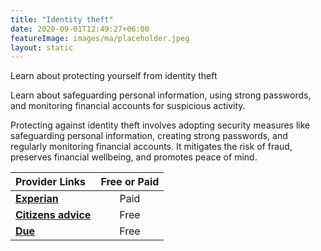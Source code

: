 ```yaml
---
title: "Identity theft"
date: 2020-09-01T12:49:27+06:00
featureImage: images/ma/placeholder.jpeg
layout: static
---
```


Learn about protecting yourself from identity theft

Learn about safeguarding personal information, using strong passwords, and monitoring financial accounts for suspicious activity.

Protecting against identity theft involves adopting security measures like safeguarding personal information, creating strong passwords, and regularly monitoring financial accounts. It mitigates the risk of fraud, preserves financial wellbeing, and promotes peace of mind.

| Provider Links      | Free or Paid  |  
| :-----------          | :--------------:      |  
| [**Experian**](https://www.experian.co.uk/consumer/identity/what-to-do-if-victim.html) | Paid | 
| [**Citizens advice**](https://www.citizensadvice.org.uk/debt-and-money/banking/banking-security-and-fraud/) | Free  | 
| [**Due**](https://due.com/protect-your-financial-investments/) | Free | 
  

<br/><br/>






